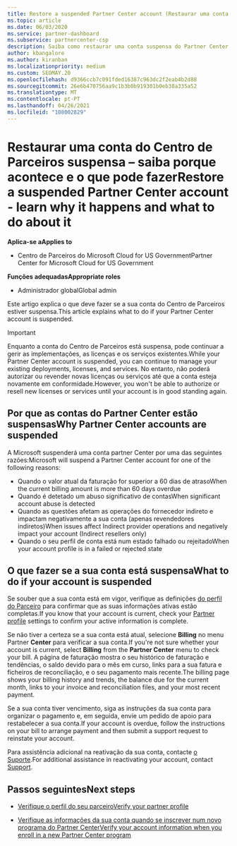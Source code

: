 ```yaml
---
title: Restore a suspended Partner Center account (Restaurar uma conta do Centro de Parceiros suspensa)
ms.topic: article
ms.date: 06/03/2020
ms.service: partner-dashboard
ms.subservice: partnercenter-csp
description: Saiba como restaurar uma conta suspensa do Partner Center, por que a suspensão da conta do Parceiro acontece e como pode usar a sua conta durante a suspensão.
author: kbangalore
ms.author: kiranban
ms.localizationpriority: medium
ms.custom: SEOMAY.20
ms.openlocfilehash: d9366ccb7c091fded16387c963dc2f2eab4b2d88
ms.sourcegitcommit: 26e6b470756aa9c1b3b0b919301b0eb38a335a52
ms.translationtype: MT
ms.contentlocale: pt-PT
ms.lasthandoff: 04/26/2021
ms.locfileid: "108002829"
---
```

# <a name="restore-a-suspended-partner-center-account---learn-why-it-happens-and-what-to-do-about-it"></a><span data-ttu-id="91f43-103">Restaurar uma conta do Centro de Parceiros suspensa – saiba porque acontece e o que pode fazer</span><span class="sxs-lookup"><span data-stu-id="91f43-103">Restore a suspended Partner Center account - learn why it happens and what to do about it</span></span>

<span data-ttu-id="91f43-104">**Aplica-se a**</span><span class="sxs-lookup"><span data-stu-id="91f43-104">**Applies to**</span></span>

- <span data-ttu-id="91f43-105">Centro de Parceiros do Microsoft Cloud for US Government</span><span class="sxs-lookup"><span data-stu-id="91f43-105">Partner Center for Microsoft Cloud for US Government</span></span>

<span data-ttu-id="91f43-106">**Funções adequadas**</span><span class="sxs-lookup"><span data-stu-id="91f43-106">**Appropriate roles**</span></span>

- <span data-ttu-id="91f43-107">Administrador global</span><span class="sxs-lookup"><span data-stu-id="91f43-107">Global admin</span></span>

<span data-ttu-id="91f43-108">Este artigo explica o que deve fazer se a sua conta do Centro de Parceiros estiver suspensa.</span><span class="sxs-lookup"><span data-stu-id="91f43-108">This article explains what to do if your Partner Center account is suspended.</span></span>

> [!IMPORTANT]  
> <span data-ttu-id="91f43-109">Enquanto a conta do Centro de Parceiros está suspensa, pode continuar a gerir as implementações, as licenças e os serviços existentes.</span><span class="sxs-lookup"><span data-stu-id="91f43-109">While your Partner Center account is suspended, you can continue to manage your existing deployments, licenses, and services.</span></span> <span data-ttu-id="91f43-110">No entanto, não poderá autorizar ou revender novas licenças ou serviços até que a conta esteja novamente em conformidade.</span><span class="sxs-lookup"><span data-stu-id="91f43-110">However, you won't be able to authorize or resell new licenses or services until your account is in good standing again.</span></span>

## <a name="why-partner-center-accounts-are-suspended"></a><span data-ttu-id="91f43-111">Por que as contas do Partner Center estão suspensas</span><span class="sxs-lookup"><span data-stu-id="91f43-111">Why Partner Center accounts are suspended</span></span>

<span data-ttu-id="91f43-112">A Microsoft suspenderá uma conta partner Center por uma das seguintes razões:</span><span class="sxs-lookup"><span data-stu-id="91f43-112">Microsoft will suspend a Partner Center account for one of the following reasons:</span></span>

- <span data-ttu-id="91f43-113">Quando o valor atual da faturação for superior a 60 dias de atraso</span><span class="sxs-lookup"><span data-stu-id="91f43-113">When the current billing amount is more than 60 days overdue</span></span>
- <span data-ttu-id="91f43-114">Quando é detetado um abuso significativo de contas</span><span class="sxs-lookup"><span data-stu-id="91f43-114">When significant account abuse is detected</span></span>
- <span data-ttu-id="91f43-115">Quando as questões afetam as operações do fornecedor indireto e impactam negativamente a sua conta (apenas revendedores indiretos)</span><span class="sxs-lookup"><span data-stu-id="91f43-115">When issues affect Indirect provider operations and negatively impact your account (Indirect resellers only)</span></span>
- <span data-ttu-id="91f43-116">Quando o seu perfil de conta está num estado falhado ou rejeitado</span><span class="sxs-lookup"><span data-stu-id="91f43-116">When your account profile is in a failed or rejected state</span></span>

## <a name="what-to-do-if-your-account-is-suspended"></a><span data-ttu-id="91f43-117">O que fazer se a sua conta está suspensa</span><span class="sxs-lookup"><span data-stu-id="91f43-117">What to do if your account is suspended</span></span>

<span data-ttu-id="91f43-118">Se souber que a sua conta está em vigor, verifique as definições [do perfil do Parceiro](https://partner.microsoft.com/pcv/accountsettings/partnerprofile) para confirmar que as suas informações ativas estão completas.</span><span class="sxs-lookup"><span data-stu-id="91f43-118">If you know that your account is current, check your [Partner profile](https://partner.microsoft.com/pcv/accountsettings/partnerprofile) settings to confirm your active information is complete.</span></span> 

<span data-ttu-id="91f43-119">Se não tiver a certeza se a sua conta está atual, selecione **Billing** no menu Partner **Center** para verificar a sua conta.</span><span class="sxs-lookup"><span data-stu-id="91f43-119">If you're not sure whether your account is current, select **Billing** from the **Partner Center** menu to check your bill.</span></span> <span data-ttu-id="91f43-120">A página de faturação mostra o seu histórico de faturação e tendências, o saldo devido para o mês em curso, links para a sua fatura e ficheiros de reconciliação, e o seu pagamento mais recente.</span><span class="sxs-lookup"><span data-stu-id="91f43-120">The billing page shows your billing history and trends, the balance due for the current month, links to your invoice and reconciliation files, and your most recent payment.</span></span>

<span data-ttu-id="91f43-121">Se a sua conta tiver vencimento, siga as instruções da sua conta para organizar o pagamento e, em seguida, envie um pedido de apoio para restabelecer a sua conta.</span><span class="sxs-lookup"><span data-stu-id="91f43-121">If your account is overdue, follow the instructions on your bill to arrange payment and then submit a support request to reinstate your account.</span></span> 

<span data-ttu-id="91f43-122">Para assistência adicional na reativação da sua conta, contacte [o Suporte](https://partner.microsoft.com/dashboard/support/csp/servicerequests/create).</span><span class="sxs-lookup"><span data-stu-id="91f43-122">For additional assistance in reactivating your account, contact [Support](https://partner.microsoft.com/dashboard/support/csp/servicerequests/create).</span></span>

## <a name="next-steps"></a><span data-ttu-id="91f43-123">Passos seguintes</span><span class="sxs-lookup"><span data-stu-id="91f43-123">Next steps</span></span>

- [<span data-ttu-id="91f43-124">Verifique o perfil do seu parceiro</span><span class="sxs-lookup"><span data-stu-id="91f43-124">Verify your partner profile</span></span>](update-your-partner-profile.md)

- [<span data-ttu-id="91f43-125">Verifique as informações da sua conta quando se inscrever num novo programa do Partner Center</span><span class="sxs-lookup"><span data-stu-id="91f43-125">Verify your account information when you enroll in a new Partner Center program</span></span>](verification-responses.md)
